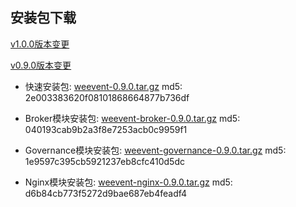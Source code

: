 ## 安装包下载
[v1.0.0版本变更](./history/changelog.html)



[v0.9.0版本变更](./history/changelog.html)
- 快速安装包: [weevent-0.9.0.tar.gz](https://github.com/WeBankFinTech/WeEvent/releases/download/v0.9.0/weevent-0.9.0.tar.gz
) md5: 2e003383620f08101868664877b736df

- Broker模块安装包: [weevent-broker-0.9.0.tar.gz](https://github.com/WeBankFinTech/WeEvent/releases/download/v0.9.0/weevent-0.9.0.tar.gz
) md5: 040193cab9b2a3f8e7253acb0c9959f1

- Governance模块安装包: [weevent-governance-0.9.0.tar.gz](https://github.com/WeBankFinTech/WeEvent/releases/download/v0.9.0/weevent-governance-0.9.0.tar.gz
) md5: 1e9597c395cb5921237eb8cfc410d5dc

- Nginx模块安装包: [weevent-nginx-0.9.0.tar.gz](https://github.com/WeBankFinTech/WeEvent/releases/download/v0.9.0/weevent-nginx-0.9.0.tar.gz) md5: d6b84cb773f5272d9bae687eb4feadf4
